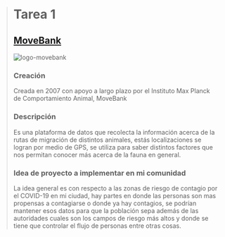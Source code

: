 > # Tarea 1
> ## [MoveBank](https://www.movebank.org/cms/movebank-main)
> 
> ![logo-movebank](https://camo.githubusercontent.com/8c75e723d8b8bc91ce9175c0d4b85da6e3ba7268/68747470733a2f2f7777772e6d6f766562616e6b2e6f72672f636d732f696d672f6c6f676f2d6d6f766562616e6b2e706e67)
> ### **Creación**
> 
> Creada en 2007 con apoyo a largo plazo por el Instituto Max Planck de Comportamiento Animal, MoveBank
> ### **Descripción**
> 
> Es una plataforma de datos que recolecta la información acerca de la rutas de migración de distintos animales, estás localizaciones se logran por medio de GPS, se utiliza para saber distintos factores que nos permitan conocer más acerca de la fauna en general.
> ### **Idea de proyecto a implementar en mi comunidad**
> 
> La idea general es con respecto a las zonas de riesgo de contagio por el COVID-19 en mi ciudad, hay partes en donde las personas son mas propensas a contagiarse o donde ya hay contagios, se podrían mantener esos datos para que la población sepa además de las autoridades cuales son los campos de riesgo más altos y donde se tiene que controlar el flujo de personas entre otras cosas.
